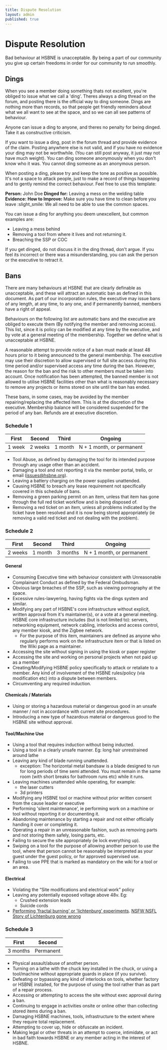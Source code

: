 ```yaml
---
title: Dispute Resolution
layout: admin
published: true
---
```


# Dispute Resolution

Bad behaviour at HSBNE is unacceptable. By being a part of our community you
give up certain freedoms in order for our community to run smoothly.

## Dings

When you see a member doing something thats not excellent, you're obliged to issue what we call a 'ding'. Theres always a ding thread on the forum, and posting there is the official way to ding someone. Dings are nothing more than records, so that people get friendly reminders about what we all want to see at the space, and so we can all see patterns of behaviour.

Anyone can issue a ding to anyone, and theres no penalty for being dinged. Take it as constructive criticism.

If you want to issue a ding, post in the forum thread and provide evidence of the claim. Posting anywhere else is not valid, and if you have no evidence your ding may not be worthwhile. (You can still post anyway, it just may not have much weight). You can ding someone anonymously when you don't know who it was. You cannot ding someone as an anonymous person.

When posting a ding, please try and keep the tone as positive as possible. It's not a space to attack people, just to make a record of things happening and to gently remind the correct behaviour. Feel free to use this template:

**Person:** John Doe
**Dinged for:** Leaving a mess on the welding table
**Evidence:** 
**How to Improve:** Make sure you have time to clean before you leave :slight_smile: We all need to be able to use the common spaces.

You can issue a ding for anything you deem unexcellent, but common examples are:

- Leaving a mess behind
- Removing a tool from where it lives and not returning it.
- Breaching the SSP or COC

If you get dinged, do not discuss it in the ding thread, don't argue. If you feel its incorrect or there was a misunderstanding, you can ask the person or the executive to retract it.

## Bans
There are many behaviours at HSBNE that are clearly definable as unacceptable, and these will attract an automatic ban as defined in this document. As part of our incorporation rules, the executive may issue bans of any length, at any time, to any one, and if permanently banned, members have a right of appeal.

Behaviours on the following list are automatic bans and the executive are obliged to execute them (By notifying the member and removing access). This list, since it is policy can be modified at any time by the executive, and by vote at a general meeting of the membership. Together we define what is unacceptable at HSBNE.

A reasonable attempt to provide notice of a ban must made at least 48 hours prior to it being announced to the general membership. The executive may use their discretion to allow supervised or full site access during this time period and/or supervised access any time during the ban. However, the reason for the ban and the risk to other members must be taken into account. Once notification has been attempted, the banned member is not allowed to utilise HSBNE facilities other than what is reasonably necessary to remove any projects or items stored on site until the ban has ended.

These bans, in some cases, may be avoided by the member repairing/replacing the affected item. This is at the discretion of the executive. Membership balance will be considered suspended for the period of any ban. Refunds are at executive discretion.

### Schedule 1 

| First  | Second  | Third   | Ongoing                   |
|--------|---------|---------|---------------------------|
| 1 week | 2 weeks | 1 month | N + 1 month, or permanent |

- Tool Abuse, as defined by damaging the tool for its intended purpose through any usage other than an accident.
- Damaging a tool and not reporting it via the member portal, trello, or email (issues@hsbne.org).
- Leaving a battery charging on the power supplies unattended.
- Causing HSBNE to breach any lease requirement not specifically covered in this schedule of bans.
- Removing a green parking permit on an item, unless that item has gone through the full red ticket workflow and is being disposed of.
- Removing a red ticket on an item, unless all problems indicated by the ticket have been resolved and it is now being stored appropriately (ie removing a valid red ticket and not dealing with the problem).

### Schedule 2

| First   | Second  | Third    | Ongoing                   |
|---------|---------|----------|---------------------------|
| 2 weeks | 1 month | 3 months | N + 1 month, or permanent |

#### General
- Consuming Executive time with behaviour consistent with Unreasonable Complainant Conduct as defined by the Federal Ombudsman.
- Obvious large breaches of the SSP, such as viewing pornography at the space.
- Excessive rules-lawyering, having fights via the dings system and similar.
- Modifying any part of HSBNE's core infrastructure without explicit, written approval from it's maintainer(s), or a vote at a general meeting. HSBNE core infrastructure includes (but is not limited to): servers, networking equipment, network cabling, interlocks and access control, any member kiosk, and the Zigbee network.
	- For the purpose of this item, maintainers are defined as anyone who regularly performs work on the infrastructure item or that is listed on the Wiki page as a maintainer.
- Accessing the site without signing in using the kiosk or paper register
- Accessing the site and working on personal projects when not paid up as a member
- Creating/Modifying HSBNE policy specifically to attack or retaliate to a member. Any kind of involvement of the HSBNE rules/policy (via modification etc) into a dispute between members.
- Circumventing any required induction.


#### Chemicals / Materials 
- Using or storing a hazardous material or dangerous good in an unsafe manner / not in accordance with current
site procedures.
- Introducing a new type of hazardous material or dangerous good to the HSBNE site without approval.

#### Tool/Machine Use
- Using a tool that requires induction without being inducted.
- Using a tool in a clearly unsafe manner. Eg: long hair unrestrained around lathe
- Leaving any kind of blade running unattended.
  - exception: The horizontal metal bandsaw is a blade designed to run for long periods of time semi attended. You must remain in the same room (with short breaks for bathroom runs etc) while it runs.
- Leaving machines unattended while operating, for example:
  - the laser cutters
  -	3d printers
- Modifying any HSBNE tool or machine without prior written consent from the cause leader or executive
- Performing 'silent maintenance', ie performing work on a machine or tool without reporting it or documenting it.
- Abandoning maintenance by starting a repair and not either officially handing it over or completing it. 
- Operating a repair in an unreasonable fashion, such as removing parts and not storing them safely, losing parts, etc.
- Failing to secure the site appropriately (ie lock everything up).
- Swiping on a tool for the purpose of allowing another person to use the tool, where that person cannot be reasonably be interpreted as your guest under the guest policy, or for approved supervised use.
- Failing to use PPE that is marked as mandatory on the wiki for a tool or an area.

#### Electrical
- Violating the “Site modifications and electrical work” policy
- Leaving any potentially exposed voltage above 48v. Eg:
	- Crushed extension leads
	- Suicide cords
- [Performing 'fractal burning' or 'lichtenburg' experiments](https://www.woodturner.org/Woodturner/Resources/Safety-Materials/Safety-Fractal-Burning-Lichtenburg-Burning.aspx). [NSFW NSFL Story of Lichtenburg gone wrong](http://www.melissaistrong.com/how-quickly-life-changes.html)

### Schedule 3

| First    | Second    |
|----------|-----------|
| 3 months | Permanent |

- Physical assault/abuse of another person.
- Turning on a lathe with the chuck key installed in the chuck, or using a tool/machine without appropriate guards in place (if you survive).
- Defeating or bypassing any kind of interlocks on tools, whether factory or HSBNE installed, for the purpose of using the tool rather than as part of a repair process.
- Accessing or attempting to access the site without exec approval during a ban.
- Continuing to engage in activities onsite or online other than collecting stored items during a ban.
- Damaging HSBNE machines, tools, infrastructure to the extent where they require total replacement.
- Attempting to cover up, hide or obfuscate an incident.
- Making legal or other threats in an attempt to coerce, intimidate, or act in bad faith towards HSBNE or any member acting in the interest of HSBNE.
